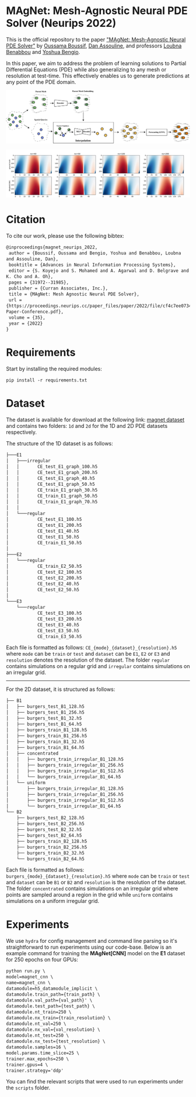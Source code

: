 # MAgNet: Mesh-Agnostic Neural PDE Solver (Neurips 2022)
This is the official repository to the paper ["MAgNet: Mesh-Agnostic Neural PDE Solver"](https://arxiv.org/abs/2210.05495) by [Oussama Boussif](https://jaggbow.github.io), [Dan Assouline](https://github.com/danassou), and professors [Loubna Benabbou](https://www.uqar.ca/universite/a-propos-de-l-uqar/departements/unites-departementales-des-sciences-de-la-gestion/benabbou-lobna) and [Yoshua Bengio](https://yoshuabengio.org/). 

In this paper, we aim to address the problem of learning solutions to Partial Differential Equations (PDE) while also generalizing to any mesh or resolution at test-time. This effectively enables us to generate predictions at any point of the PDE domain.  

![MAgNet](assets/magnet.jpg "MAgNet: Mesh-Agnostic Neural PDE Solver")

![Predictions](assets/predictions.JPG "Predictions vs Ground-Truth for different resolutions")
# Citation
To cite our work, please use the following bibtex:
```
@inproceedings{magnet_neurips_2022,
 author = {Boussif, Oussama and Bengio, Yoshua and Benabbou, Loubna and Assouline, Dan},
 booktitle = {Advances in Neural Information Processing Systems},
 editor = {S. Koyejo and S. Mohamed and A. Agarwal and D. Belgrave and K. Cho and A. Oh},
 pages = {31972--31985},
 publisher = {Curran Associates, Inc.},
 title = {MAgNet: Mesh Agnostic Neural PDE Solver},
 url = {https://proceedings.neurips.cc/paper_files/paper/2022/file/cf4c7ee0734cdfe09a099cf6cd7b117a-Paper-Conference.pdf},
 volume = {35},
 year = {2022}
}
```
# Requirements

Start by installing the required modules:
```
pip install -r requirements.txt
```
# Dataset
The dataset is available for download at the following link: [magnet dataset](https://drive.google.com/drive/folders/1hZ67IOFr8XwErpXYZnDC9WRcFmb-BeBb?usp=sharing) and contains two folders: ``1d`` and ``2d`` for the 1D and 2D PDE datasets respectively.

The structure of the 1D dataset is as follows:
```
├───E1
│   ├───irregular
│   │       CE_test_E1_graph_100.h5
│   │       CE_test_E1_graph_200.h5
│   │       CE_test_E1_graph_40.h5
│   │       CE_test_E1_graph_50.h5
│   │       CE_train_E1_graph_30.h5
│   │       CE_train_E1_graph_50.h5
│   │       CE_train_E1_graph_70.h5
│   │       
│   └───regular
│           CE_test_E1_100.h5
│           CE_test_E1_200.h5
│           CE_test_E1_40.h5
│           CE_test_E1_50.h5
│           CE_train_E1_50.h5
│           
├───E2
│   └───regular
│           CE_train_E2_50.h5
│           CE_test_E2_100.h5
│           CE_test_E2_200.h5
│           CE_test_E2_40.h5
│           CE_test_E2_50.h5
│           
└───E3
    └───regular
            CE_test_E3_100.h5
            CE_test_E3_200.h5
            CE_test_E3_40.h5
            CE_test_E3_50.h5
            CE_train_E3_50.h5
```

Each file is formatted as follows: `CE_{mode}_{dataset}_{resolution}.h5` where `mode` can be `train` or `test` and `dataset` can be `E1`, `E2` or `E3` and `resolution` denotes the resolution of the dataset. The folder `regular` contains simulations on a regular grid and `irregular` contains simulations on an irregular grid.

---------

For the 2D dataset, it is structured as follows:
```
├── B1
│   ├── burgers_test_B1_128.h5
│   ├── burgers_test_B1_256.h5
│   ├── burgers_test_B1_32.h5
│   ├── burgers_test_B1_64.h5
│   ├── burgers_train_B1_128.h5
│   ├── burgers_train_B1_256.h5
│   ├── burgers_train_B1_32.h5
│   ├── burgers_train_B1_64.h5
│   ├── concentrated
│   │   ├── burgers_train_irregular_B1_128.h5
│   │   ├── burgers_train_irregular_B1_256.h5
│   │   ├── burgers_train_irregular_B1_512.h5
│   │   └── burgers_train_irregular_B1_64.h5
│   └── uniform
│       ├── burgers_train_irregular_B1_128.h5
│       ├── burgers_train_irregular_B1_256.h5
│       ├── burgers_train_irregular_B1_512.h5
│       └── burgers_train_irregular_B1_64.h5
└── B2
    ├── burgers_test_B2_128.h5
    ├── burgers_test_B2_256.h5
    ├── burgers_test_B2_32.h5
    ├── burgers_test_B2_64.h5
    ├── burgers_train_B2_128.h5
    ├── burgers_train_B2_256.h5
    ├── burgers_train_B2_32.h5
    └── burgers_train_B2_64.h5
```
Each file is formatted as follows: `burgers_{mode}_{dataset}_{resolution}.h5` where `mode` can be `train` or `test` and `dataset` can be `B1` or `B2` and `resolution` is the resolution of the dataset. The folder `concentrated` contains simulations on an irregular grid where points are sampled around a region in the grid while `uniform` contains simulations on a uniform irregular grid.
# Experiments
We use `hydra` for config management and command line parsing so it's straightforward to run experiments using our code-base. Below is an example command for training the **MAgNet[CNN]** model on the **E1** dataset for 250 epochs on four GPUs:
```
python run.py \
model=magnet_cnn \
name=magnet_cnn \
datamodule=h5_datamodule_implicit \
datamodule.train_path={train_path} \
datamodule.val_path={val_path}' \
datamodule.test_path={test_path} \
datamodule.nt_train=250 \
datamodule.nx_train={train_resolution} \
datamodule.nt_val=250 \
datamodule.nx_val={val_resolution} \
datamodule.nt_test=250 \
datamodule.nx_test={test_resolution} \
datamodule.samples=16 \
model.params.time_slice=25 \
trainer.max_epochs=250 \
trainer.gpus=4 \
trainer.strategy='ddp'
```
You can find the relevant scripts that were used to run experiments under the ``scripts`` folder.
